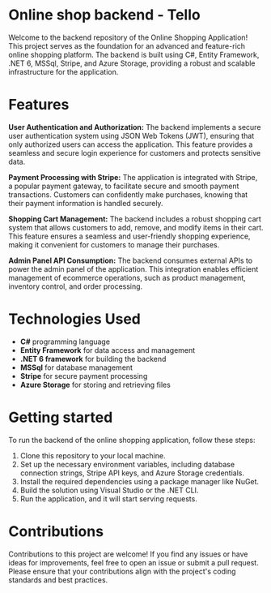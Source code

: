 # Online shop backend - Tello
Welcome to the backend repository of the Online Shopping Application! This project serves as the foundation for an advanced and feature-rich online shopping platform. The backend is built using C#, Entity Framework, .NET 6, MSSql, Stripe, and Azure Storage, providing a robust and scalable infrastructure for the application.

# Features
**User Authentication and Authorization:** The backend implements a secure user authentication system using JSON Web Tokens (JWT), ensuring that only authorized users can access the application. This feature provides a seamless and secure login experience for customers and protects sensitive data.

**Payment Processing with Stripe:** The application is integrated with Stripe, a popular payment gateway, to facilitate secure and smooth payment transactions. Customers can confidently make purchases, knowing that their payment information is handled securely.

**Shopping Cart Management:** The backend includes a robust shopping cart system that allows customers to add, remove, and modify items in their cart. This feature ensures a seamless and user-friendly shopping experience, making it convenient for customers to manage their purchases.

**Admin Panel API Consumption:** The backend consumes external APIs to power the admin panel of the application. This integration enables efficient management of ecommerce operations, such as product management, inventory control, and order processing.

# Technologies Used
- **C#** programming language
- **Entity Framework** for data access and management
- **.NET 6 framework** for building the backend
- **MSSql** for database management
- **Stripe** for secure payment processing
- **Azure Storage** for storing and retrieving files

# Getting started
To run the backend of the online shopping application, follow these steps:

1. Clone this repository to your local machine.
2. Set up the necessary environment variables, including database connection strings, Stripe API keys, and Azure Storage credentials.
3. Install the required dependencies using a package manager like NuGet.
4. Build the solution using Visual Studio or the .NET CLI.
5. Run the application, and it will start serving requests.

# Contributions
Contributions to this project are welcome! If you find any issues or have ideas for improvements, feel free to open an issue or submit a pull request. Please ensure that your contributions align with the project's coding standards and best practices.
